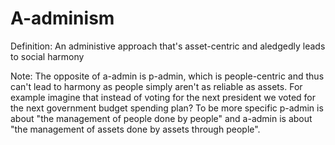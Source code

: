 # A-adminism

Definition: An administive approach that's asset-centric and aledgedly leads to social harmony

Note: The opposite of a-admin is p-admin, which is people-centric and thus can't lead to harmony as people simply aren't as reliable as assets. For example imagine that instead of voting for the next president we voted for the next government budget spending plan? To be more specific p-admin is about "the management of people done by people" and a-admin is about "the management of assets done by assets through people".
